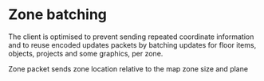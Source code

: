 # Zone batching

The client is optimised to prevent sending repeated coordinate information and to reuse encoded updates packets by batching updates for floor items, objects, projects and some graphics, per zone.

 
Zone packet sends zone location relative to the map zone size and plane